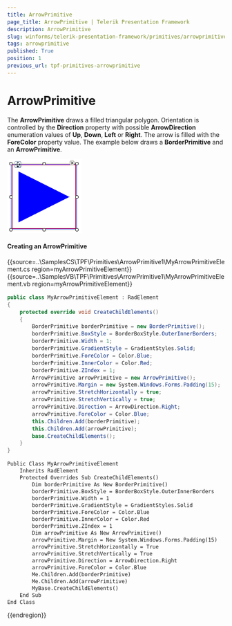 ```yaml
---
title: ArrowPrimitive
page_title: ArrowPrimitive | Telerik Presentation Framework
description: ArrowPrimitive
slug: winforms/telerik-presentation-framework/primitives/arrowprimitive
tags: arrowprimitive
published: True
position: 1
previous_url: tpf-primitives-arrowprimitive
---
```


# ArrowPrimitive

The __ArrowPrimitive__ draws a filled triangular polygon. Orientation is controlled by the __Direction__ property with possible __ArrowDirection__ enumeration values of __Up__, __Down__, __Left__ or __Right__. The arrow is filled with the __ForeColor__ property value. The example below draws a __BorderPrimitive__ and an __ArrowPrimitive__.

![tpf-primitives-arrowprimitive 001](images/tpf-primitives-arrowprimitive001.png)

#### Creating an ArrowPrimitive

{{source=..\SamplesCS\TPF\Primitives\ArrowPrimitive1\MyArrowPrimitiveElement.cs region=myArrowPrimitiveElement}} 
{{source=..\SamplesVB\TPF\Primitives\ArrowPrimitive1\MyArrowPrimitiveElement.vb region=myArrowPrimitiveElement}} 

````C#
public class MyArrowPrimitiveElement : RadElement
{
    protected override void CreateChildElements()
    {
        BorderPrimitive borderPrimitive = new BorderPrimitive();
        borderPrimitive.BoxStyle = BorderBoxStyle.OuterInnerBorders;
        borderPrimitive.Width = 1;
        borderPrimitive.GradientStyle = GradientStyles.Solid;
        borderPrimitive.ForeColor = Color.Blue;
        borderPrimitive.InnerColor = Color.Red;
        borderPrimitive.ZIndex = 1;
        ArrowPrimitive arrowPrimitive = new ArrowPrimitive();
        arrowPrimitive.Margin = new System.Windows.Forms.Padding(15);
        arrowPrimitive.StretchHorizontally = true;
        arrowPrimitive.StretchVertically = true;
        arrowPrimitive.Direction = ArrowDirection.Right;
        arrowPrimitive.ForeColor = Color.Blue;
        this.Children.Add(borderPrimitive);
        this.Children.Add(arrowPrimitive);
        base.CreateChildElements();
    }
}

````
````VB.NET
Public Class MyArrowPrimitiveElement
    Inherits RadElement
    Protected Overrides Sub CreateChildElements()
        Dim borderPrimitive As New BorderPrimitive()
        borderPrimitive.BoxStyle = BorderBoxStyle.OuterInnerBorders
        borderPrimitive.Width = 1
        borderPrimitive.GradientStyle = GradientStyles.Solid
        borderPrimitive.ForeColor = Color.Blue
        borderPrimitive.InnerColor = Color.Red
        borderPrimitive.ZIndex = 1
        Dim arrowPrimitive As New ArrowPrimitive()
        arrowPrimitive.Margin = New System.Windows.Forms.Padding(15)
        arrowPrimitive.StretchHorizontally = True
        arrowPrimitive.StretchVertically = True
        arrowPrimitive.Direction = ArrowDirection.Right
        arrowPrimitive.ForeColor = Color.Blue
        Me.Children.Add(borderPrimitive)
        Me.Children.Add(arrowPrimitive)
        MyBase.CreateChildElements()
    End Sub
End Class

````

{{endregion}}
